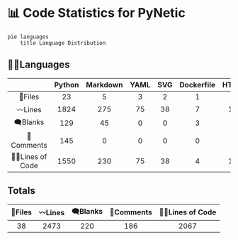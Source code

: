 



# 📊 Code Statistics for PyNetic
  
```mermaid  
pie languages  
    title Language Distribution  
```  

## 👨‍💻Languages

||Python|Markdown|YAML|SVG|Dockerfile|HTML|License|TOML|gitignore|
| :---: | :---: | :---: | :---: | :---: | :---: | :---: | :---: | :---: | :---: |
|📝Files|23|5|3|2|1|1|1|1|1|
|〰️Lines|1824|275|75|38|7|13|21|82|138|
|🗨️Blanks|129|45|0|0|3|0|4|12|27|
|🙈Comments|145|0|0|0|0|0|0|7|34|
|👨‍💻Lines of Code|1550|230|75|38|4|13|17|63|77|
  

## Totals

|📝Files|〰️Lines|🗨️Blanks|🙈Comments|👨‍💻Lines of Code|
| :---: | :---: | :---: | :---: | :---: |
|38|2473|220|186|2067|
  
